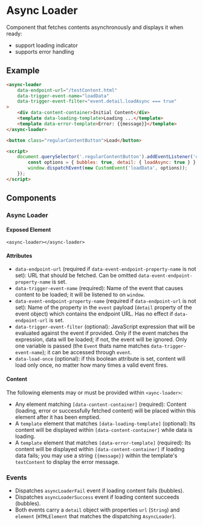 # Async Loader

Component that fetches contents asynchronously and displays it when ready:
- support loading indicator
- supports error handling

## Example

```html
<async-loader
    data-endpoint-url="/testContent.html"
    data-trigger-event-name="loadData"
    data-trigger-event-filter="event.detail.loadAsync === true"
>
    <div data-content-container>Initial Content</div>
    <template data-loading-template>Loading ...</template>
    <template data-error-template>Error: {{message}}</template>
</async-loader>

<button class="regularContentButton">Load</button>

<script>
    document.querySelector('.regularContentButton').addEventListener('click', () => {
        const options = { bubbles: true, detail: { loadAsync: true } };
        window.dispatchEvent(new CustomEvent('loadData', options));
    });
</script>
```

## Components

### Async Loader

#### Exposed Element
`<async-loader></async-loader>`

#### Attributes
- `data-endpoint-url` (required if `data-event-endpoint-property-name` is not set): URL that should be fetched.
Can be omitted `data-event-endpoint-property-name` is set.
- `data-trigger-event-name` (required): Name of the event that causes content to be loaded; it will
be listened to on `window`.
- `data-event-endpoint-property-name` (required if `data-endpoint-url` is not set): Name of the property 
in the `event` payload (`detail` property of the event object) which contains the endpoint URL.
Has no effect if `data-endpoint-url` is set.
- `data-trigger-event-filter` (optional): JavaScript expression that will be evaluated against
the event if provided. Only if the event matches the expression, data will be loaded; if not, the
event will be ignored. Only one variable is passed (the `Event` thats name matches
`data-trigger-event-name`); it can be accessed through `event`.
- `data-load-once` (optional): if this boolean attribute is set, content will load only once,
no matter how many times a valid event fires.

#### Content
The following elements may or must be provided within `<aync-loader>`:
- Any element matching `[data-content-container]` (required): Content (loading, error or 
successfully fetched content) will be placed within this element after it has been emptied.
- A `template` element that matches `[data-loading-template]` (optional): Its content will be
displayed within `[data-content-container]` while data is loading.
- A `template` element that matches `[data-error-template]` (required): Its content will be
displayed within `[data-content-container]` if loading data fails; you may use a string
`{{message}}` within the template's `textContent` to display the error message.

### Events
- Dispatches `asyncLoaderFail` event if loading content fails (bubbles).
- Dispatches `asyncLoaderSuccess` event if loading content succeeds (bubbles).
- Both events carry a `detail` object with properties `url` (`String`) and `element`
(`HTMLElement` that matches the dispatching `AsyncLoader`).

